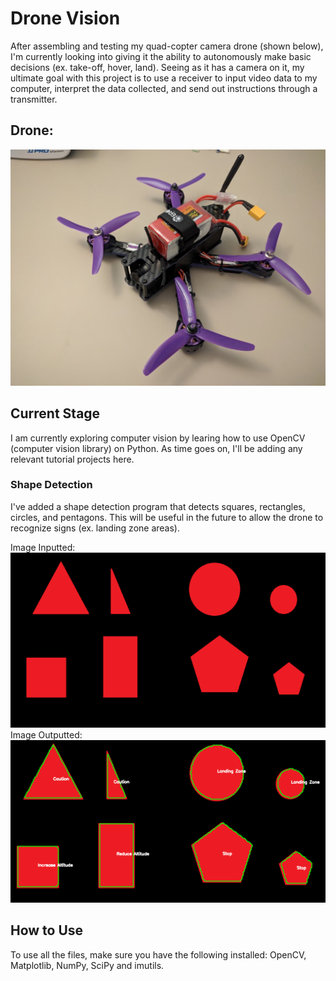 # Drone Vision
After assembling and testing my quad-copter camera drone (shown below), I'm currently looking into giving it the ability to autonomously
make basic decisions (ex. take-off, hover, land). Seeing as it has a camera on it, my ultimate goal with this project is to use a receiver
to input video data to my computer, interpret the data collected, and send out instructions through a transmitter.

## Drone:
![alt text](drone.jpg?raw=true "Drone")

## Current Stage
I am currently exploring computer vision by learing how to use OpenCV (computer vision library) on Python. As time goes on, I'll be adding
any relevant tutorial projects here.

### Shape Detection
I've added a shape detection program that detects squares, rectangles, circles, and pentagons. This will be useful in the future to allow
the drone to recognize signs (ex. landing zone areas).

Image Inputted:
![alt text](/Shape_Detection/shapes.png?raw=true "Inputted Image")
Image Outputted:
![alt text](/Shape_Detection/detection.PNG?raw=true "Outputted Image")

## How to Use
To use all the files, make sure you have the following installed: OpenCV, Matplotlib, NumPy, SciPy and imutils.
